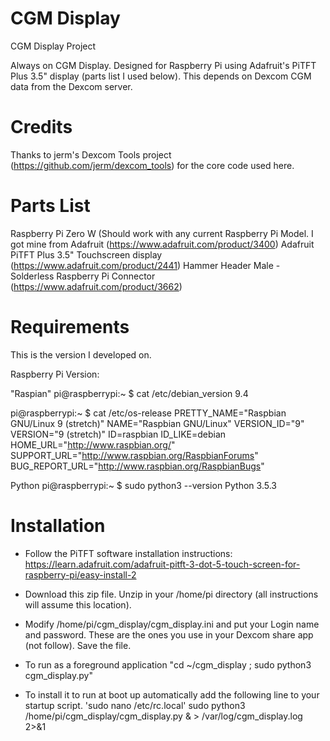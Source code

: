 # CGM Display
CGM Display Project

Always on CGM Display.  Designed for Raspberry Pi using Adafruit's PiTFT Plus 3.5" display (parts list I used below).
This depends on Dexcom CGM data from the Dexcom server.

# Credits

Thanks to jerm's Dexcom Tools project (https://github.com/jerm/dexcom_tools) for the core code used here.

# Parts List

Raspberry Pi Zero W (Should work with any current Raspberry Pi Model.  I got mine from Adafruit (https://www.adafruit.com/product/3400)
Adafruit PiTFT Plus 3.5" Touchscreen display (https://www.adafruit.com/product/2441)
Hammer Header Male - Solderless Raspberry Pi Connector (https://www.adafruit.com/product/3662)

# Requirements
This is the version I developed on.  

Raspberry Pi Version:

"Raspian"
pi@raspberrypi:~ $ cat /etc/debian_version
9.4

pi@raspberrypi:~ $ cat /etc/os-release
PRETTY_NAME="Raspbian GNU/Linux 9 (stretch)"
NAME="Raspbian GNU/Linux"
VERSION_ID="9"
VERSION="9 (stretch)"
ID=raspbian
ID_LIKE=debian
HOME_URL="http://www.raspbian.org/"
SUPPORT_URL="http://www.raspbian.org/RaspbianForums"
BUG_REPORT_URL="http://www.raspbian.org/RaspbianBugs"

Python
pi@raspberrypi:~ $ sudo python3 --version
Python 3.5.3

# Installation
- Follow the PiTFT software installation instructions: https://learn.adafruit.com/adafruit-pitft-3-dot-5-touch-screen-for-raspberry-pi/easy-install-2
- Download this zip file.  Unzip in your /home/pi directory (all instructions will assume this location).
- Modify /home/pi/cgm_display/cgm_display.ini and put your Login name and password.  These are the ones you use in your Dexcom share app (not follow).  Save the file.
- To run as a foreground application "cd ~/cgm_display ; sudo python3 cgm_display.py"

- To install it to run at boot up automatically add the following line to your startup script.  'sudo nano /etc/rc.local'
sudo python3 /home/pi/cgm_display/cgm_display.py & > /var/log/cgm_display.log 2>&1
